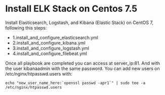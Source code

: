 # Install ELK Stack on Centos 7.5
Install Elasticsearch, Logstash, and Kibana (Elastic Stack) on CentOS 7, following this steps:
* 1.install_and_configure_elasticsearch.yml
* 2.install_and_configure_kibana.yml
* 3.install_and_configure_logstash.yml
* 4.install_and_configure_filebeat.yml

Once all playbook are completed you can access at server_ip:81. And with the user kibanaadmin with the same password. You can add new users on /etc/nginx/htpasswd.users with:
```
echo "new_user_name_here:`openssl passwd -apr1`" | sudo tee -a /etc/nginx/htpasswd.users
```
